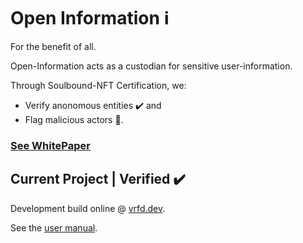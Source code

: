 # Open Information ℹ️

For the benefit of all.

Open-Information acts as a custodian for sensitive user-information.

Through Soulbound-NFT Certification, we:
- Verify anonomous entities ✔️ and
- Flag malicious actors 🚩. 

### [See WhitePaper](https://open-info.gitbook.io/oi-whitepaper/)

## Current Project | Verified ✔️

Development build online @ [vrfd.dev](https://vrfd.dev).

See the [user manual](https://open-info.gitbook.io/verified-app/).
